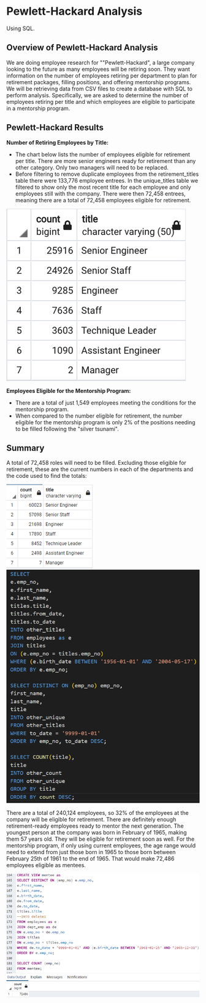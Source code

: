 # Pewlett-Hackard Analysis
Using SQL.
## Overview of Pewlett-Hackard Analysis
We are doing employee research for ""Pewlett-Hackard", a large company looking to the future as many employees will be retiring soon. They want information on the number of employees retiring per department to plan for retirement packages, filling positions, and offering mentorship programs. We will be retrieving data from CSV files to create a database with SQL to perform analysis. Specifically, we are asked to determine the number of employees retiring per title and which employees are eligible to participate in a mentorship program. 
## Pewlett-Hackard Results
**Number of Retiring Employees by Title:**
  - The chart below lists the number of employees eligible for retirement per title. There are more senior engineers ready for retirement than any other category. Only two managers will need to be replaced. 
  - Before filtering to remove duplicate employees from the retirement_titles table there were 133,776 employee entrees. In the unique_titles table we filtered to show only the most recent title for each employee and only employees still with the company. There were then 72,458 entrees, meaning there are a total of 72,458 employees eligible for retirement.

![retiring_per_department.png](https://raw.githubusercontent.com/LaurenDebes/Pewlett-Hackard-Analysis/main/retiring_per_department.png)

**Employees Eligible for the Mentorship Program:**
  - There are a total of just 1,549 employees meeting the conditions for the mentorship program. 
  - When compared to the number eligible for retirement, the number eligible for the mentorship program is only 2% of the positions needing to be filled following the "silver tsunami".
 
## Summary
A total of 72,458 roles will need to be filled. Excluding those eligible for retirement, these are the current numbers in each of the departments and the code used to find the totals:

![other_totals_table.png](https://raw.githubusercontent.com/LaurenDebes/Pewlett-Hackard-Analysis/main/other_totals_table.png)
![other_totals.png](https://raw.githubusercontent.com/LaurenDebes/Pewlett-Hackard-Analysis/main/other_totals.png)

There are a total of 240,124 employees, so 32% of the employees at the company will be eligible for retirement. 
There are definitely enough retirement-ready employees ready to mentor the next generation. The youngest person at the company was born in February of 1965, making them 57 years old. They will be eligible for retirement soon as well. For the mentorship program, if only using current employees, the age range would need to extend from just those born in 1965 to those born between February 25th of 1961 to the end of 1965. That would make 72,486 employees eligible as mentees.

![summary2.png](https://raw.githubusercontent.com/LaurenDebes/Pewlett-Hackard-Analysis/main/summary2.png)
